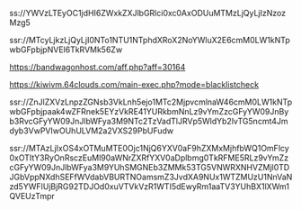 ss://YWVzLTEyOC1jdHI6ZWxkZXJlbGRlci0xc0AxODUuMTMzLjQyLjIzNzozMzg5

ssr://MTcyLjkzLjQyLjI0NTo1NTU1NTphdXRoX2NoYWluX2E6cmM0LW1kNTpwbGFpbjpNVEl6TkRVMk56Zw

https://bandwagonhost.com/aff.php?aff=30164

https://kiwivm.64clouds.com/main-exec.php?mode=blacklistcheck

ssr://ZnJlZXVzLnpzZGNsb3VkLnh5ejo1MTc2MjpvcmlnaW46cmM0LW1kNTpwbGFpbjpaak4wZFRnek5EYzVkRE41YURkbmNnLz9vYmZzcGFyYW09JnByb3RvcGFyYW09JnJlbWFya3M9NTc2TzVadTlJRVp5WldYb2lvTG5ncmt4Jmdyb3VwPVIwOUhULVM2a2VXS29PbUFudw

ssr://MTAzLjIxOS4xOTMuMTE0Ojc1NjQ6YXV0aF9hZXMxMjhfbWQ1OmFlcy0xOTItY3RyOnRsczEuMl90aWNrZXRfYXV0aDplbmg0TkRFME5RLz9vYmZzcGFyYW09JnJlbWFya3M9YUhSMGNEb3ZMMk53TG5VNWRXNHVZMjl0TDJGbVppNXdhSEFfWVdabVBURTNOamsmZ3JvdXA9NUx1WTZMUzU1NnVaNzd5YWFIUjBjRG92TDJOd0xuVTVkVzR1WTI5dEwyRm1aaTV3YUhBX1lXWm1QVEUzTmpr
